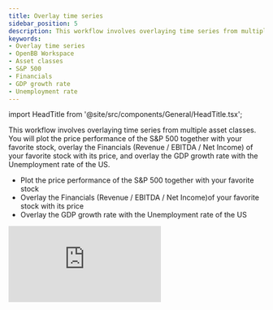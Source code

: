```yaml
---
title: Overlay time series
sidebar_position: 5
description: This workflow involves overlaying time series from multiple asset classes. You will plot the price performance of the S&P 500 together with your favorite stock, overlay the Financials (Revenue / EBITDA / Net Income) of your favorite stock with its price, and overlay the GDP growth rate with the Unemployment rate of the US.
keywords:
- Overlay time series
- OpenBB Workspace
- Asset classes
- S&P 500
- Financials
- GDP growth rate
- Unemployment rate
---
```


import HeadTitle from '@site/src/components/General/HeadTitle.tsx';

<HeadTitle title="Overlay time series | OpenBB Workspace Docs" />

This workflow involves overlaying time series from multiple asset classes. You will plot the price performance of the S&P 500 together with your favorite stock, overlay the Financials (Revenue / EBITDA / Net Income) of your favorite stock with its price, and overlay the GDP growth rate with the Unemployment rate of the US.

- Plot the price performance of the S&P 500 together with your favorite stock
- Overlay the Financials (Revenue / EBITDA / Net Income)of your favorite stock with its price
- Overlay the GDP growth rate with the Unemployment rate of the US

<div style={{display: 'flex', justifyContent: 'center'}}>
    <iframe
        style={{width: '800px', height: '450px', display: 'block', margin: '0 auto'}}
        src="https://www.youtube.com/embed/tlxVtzo5E04?si=IL4ZO0nkSupuko_H"
        title="YouTube video player"
        frameBorder="0"
        allow="accelerometer; autoplay; clipboard-write; encrypted-media; gyroscope; picture-in-picture; web-share"
    />
</div>
